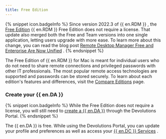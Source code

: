 ```yaml
---
title: Free Edition
---
```

{% snippet icon.badgeInfo %} 
Since version 2022.3 of {{ en.RDM }} , the [Free Edition](https://devolutions.net/remote-desktop-manager/home/downloadfree) {{ en.RDM }} Free Edition does not require a license. That update also merged both the Free and Team versions into one single application, letting users upgrade with more ease. To learn more about this change, you can read the blog post [Remote Desktop Manager Free and Enterprise Are Now Unified](https://blog.devolutions.net/2022/10/news-remote-desktop-manager-is-changing-for-the-better/) . 
{% endsnippet %}
 
The Free Edition of {{ en.RDM }} for Mac is meant for individual users who do not need to share remote connections and privileged passwords with other IT professionals. The most popular remote access technologies are supported and passwords can be stored securely. To learn about each edition&apos;s features and differences, visit the [Compare Editions](https://devolutions.net/remote-desktop-manager/compare) page. 

### Create your {{ en.DA }} 

{% snippet icon.badgeInfo %} 
While the Free Edition does not require a license, you will still need to [create a {{ en.DA }}](https://login.devolutions.com/op/register) through the Devolutions Portal. 
{% endsnippet %}
 
The {{ en.DA }} is free. While using the Devolutions Portal, you can update your profile and preferences as well as access your [{{ en.DC }} Services](/cloud/getting-started/devolutions-cloud-services/) . 

